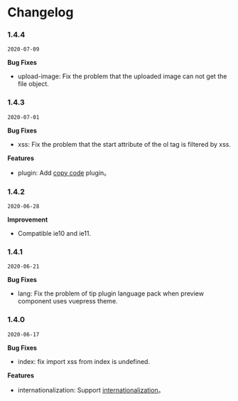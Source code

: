 # Changelog

### 1.4.4

`2020-07-09`

**Bug Fixes**

- upload-image: Fix the problem that the uploaded image can not get the file object.

### 1.4.3

`2020-07-01`

**Bug Fixes**

- xss: Fix the problem that the start attribute of the ol tag is filtered by xss.

**Features**

- plugin: Add [copy code](./plugins/copy-code.md) plugin。

### 1.4.2

`2020-06-28`

**Improvement**

- Compatible ie10 and ie11.

### 1.4.1

`2020-06-21`

**Bug Fixes**

- lang: Fix the problem of tip plugin language pack when preview component uses vuepress theme.

### 1.4.0

`2020-06-17`

**Bug Fixes**

- index: fix import xss from index is undefined.

**Features**

- internationalization: Support [internationalization](./Internationalization.md)。
